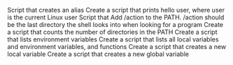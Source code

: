 Script that creates an alias
Create a script that prints hello user, where user is the current Linux user
Script that Add /action to the PATH. /action should be the last directory the shell looks into when looking for a program
Create a script that counts the number of directories in the PATH
Create a script that lists environment variables
Create a script that lists all local variables and environment variables, and functions
Create a script that creates a new local variable
Create a script that creates a new global variable
